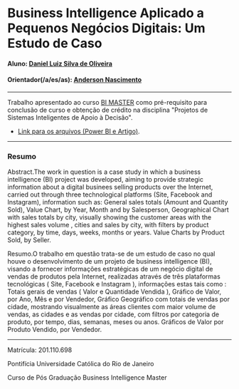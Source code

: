 # Business Intelligence Aplicado a Pequenos Negócios Digitais: Um Estudo de Caso

#### Aluno: [Daniel Luiz Silva de Oliveira]( https://github.com/daniellsoliveira)
#### Orientador(/a/es/as): [Anderson Nascimento](https://github.com/insightds) 

---

Trabalho apresentado ao curso [BI MASTER](https://ica.puc-rio.ai/bi-master) como pré-requisito para conclusão de curso e obtenção de crédito na disciplina "Projetos de Sistemas Inteligentes de Apoio à Decisão".

- [Link para os arquivos (Power BI e Artigo)]( https://github.com/daniellsoliveira/TCC-BI-Master). 

---

### Resumo

Abstract.The work in question is a case study in which a business intelligence (BI) project was developed, aiming to provide strategic information about a digital businees selling products over the Internet, carried out through three technological platforms (Site, Facebook and Instagram), information such as: General sales totals (Amount and Quantity Sold), Value Chart, by Year, Month and by Salesperson, Geographical Chart with sales totals by city, visually showing the customer areas with the highest sales volume , cities and sales by city, with filters by product category, by time, days, weeks, months or years. Value Charts by Product Sold, by Seller.

Resumo.O trabalho em questão trata-se de um estudo de caso no qual houve o desenvolvimento de um projeto de business intelligence (BI), visando a fornecer informações estratégicas de um negócio digital de vendas de produtos pela Internet, realizadas através de três plataformas tecnológicas ( Site, Facebook e Instagram ), informações estas tais como : Totais gerais de vendas ( Valor e Quantidade Vendida ), Gráfico de Valor, por Ano, Mês e por Vendedor, Gráfico Geográfico com totais de vendas por cidade, mostrando visualmente as áreas clientes com maior volume de vendas,  as cidades e as vendas por cidade,  com filtros por categoria de produto, por tempo, dias, semanas, meses ou anos. Gráficos de Valor por Produto Vendido, por Vendedor.

---

Matrícula: 201.110.698

Pontifícia Universidade Católica do Rio de Janeiro

Curso de Pós Graduação Business Intelligence Master
